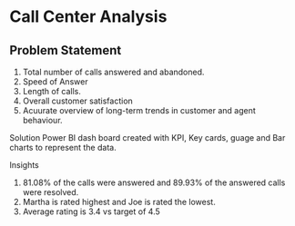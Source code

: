 # Call Center Analysis

## Problem Statement
1. Total number of calls answered and abandoned.
2. Speed of Answer
3. Length of calls.
4. Overall customer satisfaction
5. Acuurate overview of long-term trends in customer and agent behaviour.


Solution
Power BI dash board created with KPI, Key cards, guage and Bar charts to represent the data. 

Insights
1. 81.08% of the calls were answered and 89.93% of the answered calls were resolved.
2. Martha is rated highest and Joe is rated the lowest.
3. Average rating is 3.4 vs target of 4.5
   
